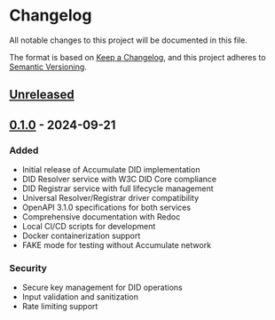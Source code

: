 # Changelog

All notable changes to this project will be documented in this file.

The format is based on [Keep a Changelog](https://keepachangelog.com/en/1.0.0/),
and this project adheres to [Semantic Versioning](https://semver.org/spec/v2.0.0.html).

## [Unreleased]

## [0.1.0] - 2024-09-21

### Added
- Initial release of Accumulate DID implementation
- DID Resolver service with W3C DID Core compliance
- DID Registrar service with full lifecycle management
- Universal Resolver/Registrar driver compatibility
- OpenAPI 3.1.0 specifications for both services
- Comprehensive documentation with Redoc
- Local CI/CD scripts for development
- Docker containerization support
- FAKE mode for testing without Accumulate network

### Security
- Secure key management for DID operations
- Input validation and sanitization
- Rate limiting support

[Unreleased]: https://github.com/opendlt/accu-did/compare/v0.1.0...HEAD
[0.1.0]: https://github.com/opendlt/accu-did/releases/tag/v0.1.0